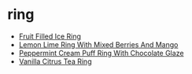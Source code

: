 # ring

 * [Fruit Filled Ice Ring](index/f/fruit-filled-ice-ring-368938.json)
 * [Lemon Lime Ring With Mixed Berries And Mango](index/l/lemon-lime-ring-with-mixed-berries-and-mango-2139.json)
 * [Peppermint Cream Puff Ring With Chocolate Glaze](index/p/peppermint-cream-puff-ring-with-chocolate-glaze-233427.json)
 * [Vanilla Citrus Tea Ring](index/v/vanilla-citrus-tea-ring-107950.json)
